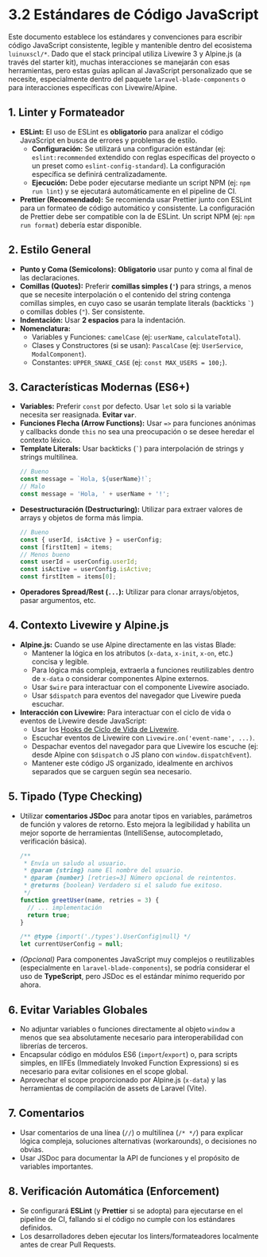 # 3.2 Estándares de Código JavaScript

Este documento establece los estándares y convenciones para escribir código JavaScript consistente, legible y mantenible dentro del ecosistema `luinuxscl/*`. Dado que el stack principal utiliza Livewire 3 y Alpine.js (a través del starter kit), muchas interacciones se manejarán con esas herramientas, pero estas guías aplican al JavaScript personalizado que se necesite, especialmente dentro del paquete `laravel-blade-components` o para interacciones específicas con Livewire/Alpine.

## 1. Linter y Formateador

* **ESLint:** El uso de ESLint es **obligatorio** para analizar el código JavaScript en busca de errores y problemas de estilo.
    * **Configuración:** Se utilizará una configuración estándar (ej: `eslint:recommended` extendido con reglas específicas del proyecto o un preset como `eslint-config-standard`). La configuración específica se definirá centralizadamente.
    * **Ejecución:** Debe poder ejecutarse mediante un script NPM (ej: `npm run lint`) y se ejecutará automáticamente en el pipeline de CI.
* **Prettier (Recomendado):** Se recomienda usar Prettier junto con ESLint para un formateo de código automático y consistente. La configuración de Prettier debe ser compatible con la de ESLint. Un script NPM (ej: `npm run format`) debería estar disponible.

## 2. Estilo General

* **Punto y Coma (Semicolons):** **Obligatorio** usar punto y coma al final de las declaraciones.
* **Comillas (Quotes):** Preferir **comillas simples (`'`)** para strings, a menos que se necesite interpolación o el contenido del string contenga comillas simples, en cuyo caso se usarán template literals (backticks `` ` ``) o comillas dobles (`"`). Ser consistente.
* **Indentación:** Usar **2 espacios** para la indentación.
* **Nomenclatura:**
    * Variables y Funciones: `camelCase` (ej: `userName`, `calculateTotal`).
    * Clases y Constructores (si se usan): `PascalCase` (ej: `UserService`, `ModalComponent`).
    * Constantes: `UPPER_SNAKE_CASE` (ej: `const MAX_USERS = 100;`).

## 3. Características Modernas (ES6+)

* **Variables:** Preferir `const` por defecto. Usar `let` solo si la variable necesita ser reasignada. **Evitar `var`**.
* **Funciones Flecha (Arrow Functions):** Usar `=>` para funciones anónimas y callbacks donde `this` no sea una preocupación o se desee heredar el contexto léxico.
* **Template Literals:** Usar backticks (`` ` ``) para interpolación de strings y strings multilínea.
    ```javascript
    // Bueno
    const message = `Hola, ${userName}!`;
    // Malo
    const message = 'Hola, ' + userName + '!';
    ```
* **Desestructuración (Destructuring):** Utilizar para extraer valores de arrays y objetos de forma más limpia.
    ```javascript
    // Bueno
    const { userId, isActive } = userConfig;
    const [firstItem] = items;
    // Menos bueno
    const userId = userConfig.userId;
    const isActive = userConfig.isActive;
    const firstItem = items[0];
    ```
* **Operadores Spread/Rest (`...`):** Utilizar para clonar arrays/objetos, pasar argumentos, etc.

## 4. Contexto Livewire y Alpine.js

* **Alpine.js:** Cuando se use Alpine directamente en las vistas Blade:
    * Mantener la lógica en los atributos (`x-data`, `x-init`, `x-on`, etc.) concisa y legible.
    * Para lógica más compleja, extraerla a funciones reutilizables dentro de `x-data` o considerar componentes Alpine externos.
    * Usar `$wire` para interactuar con el componente Livewire asociado.
    * Usar `$dispatch` para eventos del navegador que Livewire pueda escuchar.
* **Interacción con Livewire:** Para interactuar con el ciclo de vida o eventos de Livewire desde JavaScript:
    * Usar los [Hooks de Ciclo de Vida de Livewire](https://livewire.laravel.com/docs/javascript).
    * Escuchar eventos de Livewire con `Livewire.on('event-name', ...)`.
    * Despachar eventos del navegador para que Livewire los escuche (ej: desde Alpine con `$dispatch` o JS plano con `window.dispatchEvent`).
    * Mantener este código JS organizado, idealmente en archivos separados que se carguen según sea necesario.

## 5. Tipado (Type Checking)

* Utilizar **comentarios JSDoc** para anotar tipos en variables, parámetros de función y valores de retorno. Esto mejora la legibilidad y habilita un mejor soporte de herramientas (IntelliSense, autocompletado, verificación básica).
    ```javascript
    /**
     * Envía un saludo al usuario.
     * @param {string} name El nombre del usuario.
     * @param {number} [retries=3] Número opcional de reintentos.
     * @returns {boolean} Verdadero si el saludo fue exitoso.
     */
    function greetUser(name, retries = 3) {
      // ... implementación
      return true;
    }

    /** @type {import('./types').UserConfig|null} */
    let currentUserConfig = null;
    ```
* *(Opcional)* Para componentes JavaScript muy complejos o reutilizables (especialmente en `laravel-blade-components`), se podría considerar el uso de **TypeScript**, pero JSDoc es el estándar mínimo requerido por ahora.

## 6. Evitar Variables Globales

* No adjuntar variables o funciones directamente al objeto `window` a menos que sea absolutamente necesario para interoperabilidad con librerías de terceros.
* Encapsular código en módulos ES6 (`import`/`export`) o, para scripts simples, en IIFEs (Immediately Invoked Function Expressions) si es necesario para evitar colisiones en el scope global.
* Aprovechar el scope proporcionado por Alpine.js (`x-data`) y las herramientas de compilación de assets de Laravel (Vite).

## 7. Comentarios

* Usar comentarios de una línea (`//`) o multilínea (`/* */`) para explicar lógica compleja, soluciones alternativas (workarounds), o decisiones no obvias.
* Usar JSDoc para documentar la API de funciones y el propósito de variables importantes.

## 8. Verificación Automática (Enforcement)

* Se configurará **ESLint** (y **Prettier** si se adopta) para ejecutarse en el pipeline de CI, fallando si el código no cumple con los estándares definidos.
* Los desarrolladores deben ejecutar los linters/formateadores localmente antes de crear Pull Requests.